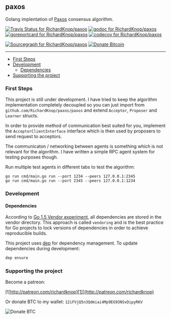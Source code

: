 [1]: http://patreon_public_assets.s3.amazonaws.com/sized/becomeAPatronBanner.png
[2]: http://richardknop.com/images/btcaddress.png

## paxos

Golang implentation of [Paxos](https://pdos.csail.mit.edu/6.824/papers/paxos-simple.pdf) consensus algorithm.

[![Travis Status for RichardKnop/paxos](https://travis-ci.org/RichardKnop/merkle.svg?branch=master)](https://travis-ci.org/RichardKnop/paxos)
[![godoc for RichardKnop/paxos](https://godoc.org/github.com/nathany/looper?status.svg)](http://godoc.org/github.com/RichardKnop/paxos)
[![goreportcard for RichardKnop/paxos](https://goreportcard.com/badge/github.com/RichardKnop/paxos)](https://goreportcard.com/report/RichardKnop/paxos)
[![codecov for RichardKnop/paxos](https://codecov.io/gh/RichardKnop/paxos/branch/master/graph/badge.svg)](https://codecov.io/gh/RichardKnop/paxos)

[![Sourcegraph for RichardKnop/paxos](https://sourcegraph.com/github.com/RichardKnop/paxos/-/badge.svg)](https://sourcegraph.com/github.com/RichardKnop/paxos?badge)
[![Donate Bitcoin](https://img.shields.io/badge/donate-bitcoin-orange.svg)](https://richardknop.github.io/donate/)

---

* [First Steps](#first-steps)
* [Development](#development)
  * [Dependencies](#dependencies)
* [Supporting the project](#supporting-the-project)

### First Steps

This project is still under development. I have tried to keep the algorithm implementation completely decoupled so you can just import from `github.com/RichardKnop/paxos/paxos` and extend `Acceptor`, `Proposer` and `Learner` structs. 

In order to provide method of communication best suited for you, implement the `AcceptorClientInterface` interface which is then used by proposers to send request to acceptors.

The communicaton / networking between agents is something which is not relevant for the algorithm. I have written a simple RPC agent system for testing purposes though.

Run multiple test agents in different tabs to test the algorithm:

```
go run cmd/main.go run --port 1234 --peers 127.0.0.1:2345
go run cmd/main.go run --port 2345 --peers 127.0.0.1:1234
```

### Development

#### Dependencies

According to [Go 1.5 Vendor experiment](https://docs.google.com/document/d/1Bz5-UB7g2uPBdOx-rw5t9MxJwkfpx90cqG9AFL0JAYo), all dependencies are stored in the vendor directory. This approach is called `vendoring` and is the best practice for Go projects to lock versions of dependencies in order to achieve reproducible builds.

This project uses [dep](https://github.com/golang/dep) for dependency management. To update dependencies during development:

```sh
dep ensure
```


### Supporting the project

Become a patreon:

[![http://patreon.com/richardknop][1]](http://patreon.com/richardknop)

Or donate BTC to my wallet: `12iFVjQ5n3Qdmiai4Mp9EG93NSvDipyRKV`

![Donate BTC][2]
